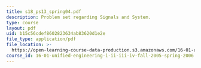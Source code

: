```yaml
---
title: s18_ps13_spring04.pdf
description: Problem set regarding Signals and System.
type: course
layout: pdf
uid: b15c56cdef8602823634ab83620d1e2e
file_type: application/pdf
file_location: >-
  https://open-learning-course-data-production.s3.amazonaws.com/16-01-unified-engineering-i-ii-iii-iv-fall-2005-spring-2006/b15c56cdef8602823634ab83620d1e2e_s18_ps13_spring04.pdf
course_id: 16-01-unified-engineering-i-ii-iii-iv-fall-2005-spring-2006
---
```

